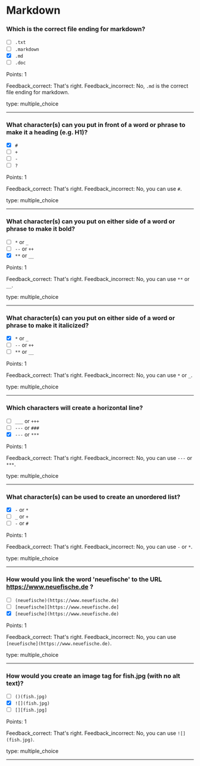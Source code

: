 # Markdown

### Which is the correct file ending for markdown?

* [ ] `.txt`
* [ ] `.markdown`
* [x] `.md`
* [ ] `.doc`

Points: 1

Feedback_correct: That's right.
Feedback_incorrect: No, `.md` is the correct file ending for markdown.

type: multiple_choice

---

### What character(s) can you put in front of a word or phrase to make it a heading (e.g. H1)?

* [x] `#`
* [ ] `+`
* [ ] `-`
* [ ] `?`

Points: 1

Feedback_correct: That's right.
Feedback_incorrect: No, you can use `#`.

type: multiple_choice

---

### What character(s) can you put on either side of a word or phrase to make it bold?

* [ ] `*` or `_`
* [ ] `--` or `++`
* [x] `**` or `__`

Points: 1

Feedback_correct: That's right.
Feedback_incorrect: No, you can use `**` or `__`.

type: multiple_choice

---

### What character(s) can you put on either side of a word or phrase to make it italicized?

* [x] `*` or `_`
* [ ] `--` or `++`
* [ ] `**` or `__`

Points: 1

Feedback_correct: That's right.
Feedback_incorrect: No, you can use `*` or `_`.

type: multiple_choice

---

### Which characters will create a horizontal line?

* [ ] `___` or `+++`
* [ ] `---` or `###`
* [x] `---` or `***` 

Points: 1

Feedback_correct: That's right.
Feedback_incorrect: No, you can use `---` or `***`.

type: multiple_choice

---

### What character(s) can be used to create an unordered list?

* [x] `-` or `*` 
* [ ] `_` or `+`
* [ ] `-` or `#`

Points: 1

Feedback_correct: That's right.
Feedback_incorrect: No, you can use `-` or `*`.

type: multiple_choice

---

### How would you link the word 'neuefische' to the URL https://www.neuefische.de ?

* [ ] `(neuefische)(https://www.neuefische.de)`
* [ ] `[neuefische][https://www.neuefische.de]`
* [x] `[neuefische](https://www.neuefische.de)`

Points: 1

Feedback_correct: That's right.
Feedback_incorrect: No, you can use `[neuefische](https://www.neuefische.de)`.

type: multiple_choice

---

### How would you create an image tag for fish.jpg (with no alt text)?

* [ ] `()(fish.jpg)`
* [x] `![](fish.jpg)`
* [ ] `[][fish.jpg]`

Points: 1

Feedback_correct: That's right.
Feedback_incorrect: No, you can use `![](fish.jpg)`.

type: multiple_choice

---
